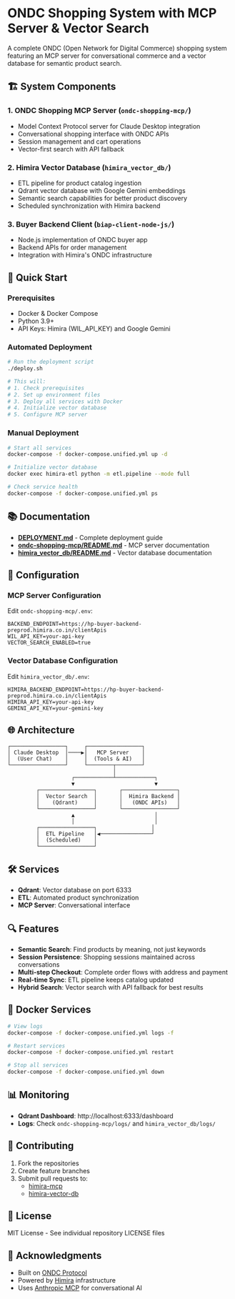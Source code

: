 # ONDC Shopping System with MCP Server & Vector Search

A complete ONDC (Open Network for Digital Commerce) shopping system featuring an MCP server for conversational commerce and a vector database for semantic product search.

## 🏗️ System Components

### 1. **ONDC Shopping MCP Server** (`ondc-shopping-mcp/`)
- Model Context Protocol server for Claude Desktop integration
- Conversational shopping interface with ONDC APIs
- Session management and cart operations
- Vector-first search with API fallback

### 2. **Himira Vector Database** (`himira_vector_db/`)
- ETL pipeline for product catalog ingestion
- Qdrant vector database with Google Gemini embeddings
- Semantic search capabilities for better product discovery
- Scheduled synchronization with Himira backend

### 3. **Buyer Backend Client** (`biap-client-node-js/`)
- Node.js implementation of ONDC buyer app
- Backend APIs for order management
- Integration with Himira's ONDC infrastructure

## 🚀 Quick Start

### Prerequisites
- Docker & Docker Compose
- Python 3.9+
- API Keys: Himira (WIL_API_KEY) and Google Gemini

### Automated Deployment

```bash
# Run the deployment script
./deploy.sh

# This will:
# 1. Check prerequisites
# 2. Set up environment files
# 3. Deploy all services with Docker
# 4. Initialize vector database
# 5. Configure MCP server
```

### Manual Deployment

```bash
# Start all services
docker-compose -f docker-compose.unified.yml up -d

# Initialize vector database
docker exec himira-etl python -m etl.pipeline --mode full

# Check service health
docker-compose -f docker-compose.unified.yml ps
```

## 📚 Documentation

- **[DEPLOYMENT.md](DEPLOYMENT.md)** - Complete deployment guide
- **[ondc-shopping-mcp/README.md](ondc-shopping-mcp/README.md)** - MCP server documentation
- **[himira_vector_db/README.md](himira_vector_db/README.md)** - Vector database documentation

## 🔧 Configuration

### MCP Server Configuration
Edit `ondc-shopping-mcp/.env`:
```
BACKEND_ENDPOINT=https://hp-buyer-backend-preprod.himira.co.in/clientApis
WIL_API_KEY=your-api-key
VECTOR_SEARCH_ENABLED=true
```

### Vector Database Configuration
Edit `himira_vector_db/.env`:
```
HIMIRA_BACKEND_ENDPOINT=https://hp-buyer-backend-preprod.himira.co.in/clientApis
HIMIRA_API_KEY=your-api-key
GEMINI_API_KEY=your-gemini-key
```

## 🌐 Architecture

```
┌─────────────────┐     ┌─────────────────┐
│ Claude Desktop  │────▶│   MCP Server    │
│  (User Chat)    │     │  (Tools & AI)   │
└─────────────────┘     └────────┬────────┘
                                 │
                    ┌────────────┴────────────┐
                    ▼                         ▼
         ┌─────────────────┐       ┌─────────────────┐
         │  Vector Search  │       │  Himira Backend │
         │    (Qdrant)     │       │   (ONDC APIs)   │
         └─────────────────┘       └─────────────────┘
                    ▲                         │
                    │                         │
         ┌─────────────────┐                 │
         │  ETL Pipeline   │◀────────────────┘
         │  (Scheduled)    │
         └─────────────────┘
```

## 🛠️ Services

- **Qdrant**: Vector database on port 6333
- **ETL**: Automated product synchronization
- **MCP Server**: Conversational interface

## 🔍 Features

- **Semantic Search**: Find products by meaning, not just keywords
- **Session Persistence**: Shopping sessions maintained across conversations
- **Multi-step Checkout**: Complete order flows with address and payment
- **Real-time Sync**: ETL pipeline keeps catalog updated
- **Hybrid Search**: Vector search with API fallback for best results

## 🐳 Docker Services

```bash
# View logs
docker-compose -f docker-compose.unified.yml logs -f

# Restart services
docker-compose -f docker-compose.unified.yml restart

# Stop all services
docker-compose -f docker-compose.unified.yml down
```

## 📊 Monitoring

- **Qdrant Dashboard**: http://localhost:6333/dashboard
- **Logs**: Check `ondc-shopping-mcp/logs/` and `himira_vector_db/logs/`

## 🤝 Contributing

1. Fork the repositories
2. Create feature branches
3. Submit pull requests to:
   - [himira-mcp](https://github.com/Jagannath-Padhy/himira-mcp)
   - [himira-vector-db](https://github.com/Jagannath-Padhy/himira-vector-db)

## 📄 License

MIT License - See individual repository LICENSE files

## 🙏 Acknowledgments

- Built on [ONDC Protocol](https://ondc.org)
- Powered by [Himira](https://himira.co.in) infrastructure
- Uses [Anthropic MCP](https://modelcontextprotocol.io) for conversational AI